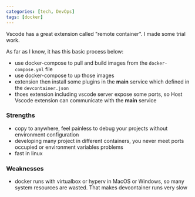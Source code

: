 ```yaml
---
categories: [tech, DevOps]
tags: [docker]
---
```


Vscode has a great extension called "remote container". I made some trial work.

As far as I know, it has this basic process below:

- use docker-compose to pull and build images from the ```docker-compose.yml``` file
- use docker-compose to up those images
- extension then install some plugins in the **main** service which defined in the ```devcontainer.json```
- thoes extension including vscode server expose some ports, so Host Vscode extension can communicate with the **main** service

### Strengths

- copy to anywhere, feel painless to debug your projects without environment configuration
- developing many project in different containers, you never meet ports occupied or environment variables problems
- fast in linux

### Weaknesses

- docker runs with virtualbox or hyperv in MacOS or Windows, so many system resources are wasted. That makes devcontainer runs very slow
